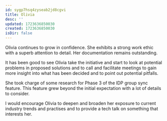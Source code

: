 ```yaml
---
id: sygp7hsq4zyseab2jd8cgvi
title: Olivia
desc: ''
updated: 1723636850030
created: 1723636850030
isDir: false
---
```

Olivia continues to grow in confidence. She exhibits a strong work ethic with a superb attention to detail. Her documentation remains outstanding.

  

It has been good to see Olivia take the initiative and start to look at potential problems in proposed solutions and to call and facilitate meetings to gain more insight into what has been decided and to point out potential pitfalls.

  

She took charge of some research for Phase 3 of the IDP group sync feature. This feature grew beyond the initial expectation with a lot of details to consider.

  

I would encourage Olivia to deepen and broaden her exposure to current industry trends and practises and to provide a tech talk on something that interests her.